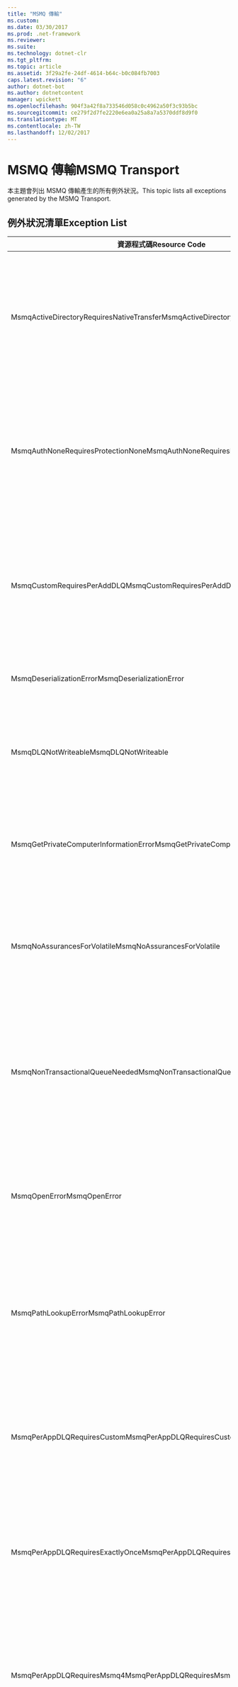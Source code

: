```yaml
---
title: "MSMQ 傳輸"
ms.custom: 
ms.date: 03/30/2017
ms.prod: .net-framework
ms.reviewer: 
ms.suite: 
ms.technology: dotnet-clr
ms.tgt_pltfrm: 
ms.topic: article
ms.assetid: 3f29a2fe-24df-4614-b64c-b0c084fb7003
caps.latest.revision: "6"
author: dotnet-bot
ms.author: dotnetcontent
manager: wpickett
ms.openlocfilehash: 904f3a42f8a733546d058c0c4962a50f3c93b5bc
ms.sourcegitcommit: ce279f2d7fe2220e6ea0a25a8a7a5370ddf8d9f0
ms.translationtype: MT
ms.contentlocale: zh-TW
ms.lasthandoff: 12/02/2017
---
```

# <a name="msmq-transport"></a><span data-ttu-id="670bb-102">MSMQ 傳輸</span><span class="sxs-lookup"><span data-stu-id="670bb-102">MSMQ Transport</span></span>
<span data-ttu-id="670bb-103">本主題會列出 MSMQ 傳輸產生的所有例外狀況。</span><span class="sxs-lookup"><span data-stu-id="670bb-103">This topic lists all exceptions generated by the MSMQ Transport.</span></span>  
  
## <a name="exception-list"></a><span data-ttu-id="670bb-104">例外狀況清單</span><span class="sxs-lookup"><span data-stu-id="670bb-104">Exception List</span></span>  
  
|<span data-ttu-id="670bb-105">資源程式碼</span><span class="sxs-lookup"><span data-stu-id="670bb-105">Resource Code</span></span>|<span data-ttu-id="670bb-106">資源字串</span><span class="sxs-lookup"><span data-stu-id="670bb-106">Resource String</span></span>|  
|-------------------|---------------------|  
|<span data-ttu-id="670bb-107">MsmqActiveDirectoryRequiresNativeTransfer</span><span class="sxs-lookup"><span data-stu-id="670bb-107">MsmqActiveDirectoryRequiresNativeTransfer</span></span>|<span data-ttu-id="670bb-108">訊息的繫結驗證失敗。</span><span class="sxs-lookup"><span data-stu-id="670bb-108">The binding validation for the message failed.</span></span> <span data-ttu-id="670bb-109">用戶端無法傳送訊息。</span><span class="sxs-lookup"><span data-stu-id="670bb-109">The client cannot send messages.</span></span> <span data-ttu-id="670bb-110">此失敗是由於繫結屬性中的衝突所造成。</span><span class="sxs-lookup"><span data-stu-id="670bb-110">A conflict in the binding properties caused this failure.</span></span> <span data-ttu-id="670bb-111">UseActiveDirectory 設定為 true，而 QueueTransferProtocol 設定為 Native。</span><span class="sxs-lookup"><span data-stu-id="670bb-111">The UseActiveDirectory is set to true and QueueTransferProtocol is set to Native.</span></span> <span data-ttu-id="670bb-112">若要解決衝突，請更正其中一個屬性。</span><span class="sxs-lookup"><span data-stu-id="670bb-112">To resolve the conflict, correct one of the properties.</span></span>|  
|<span data-ttu-id="670bb-113">MsmqAuthNoneRequiresProtectionNone</span><span class="sxs-lookup"><span data-stu-id="670bb-113">MsmqAuthNoneRequiresProtectionNone</span></span>|<span data-ttu-id="670bb-114">服務的繫結驗證失敗。</span><span class="sxs-lookup"><span data-stu-id="670bb-114">The binding validation for the service failed.</span></span> <span data-ttu-id="670bb-115">無法啟動服務端點或用戶端。</span><span class="sxs-lookup"><span data-stu-id="670bb-115">The service endpoint or the client cannot be started.</span></span> <span data-ttu-id="670bb-116">此失敗是由於繫結屬性中的衝突所造成。</span><span class="sxs-lookup"><span data-stu-id="670bb-116">A conflict in the binding properties caused this failure.</span></span> <span data-ttu-id="670bb-117">MsmqAuthenticationMode 設定為 None，但 MsmqProtectionLevel 未設定為 None。</span><span class="sxs-lookup"><span data-stu-id="670bb-117">The MsmqAuthenticationMode is set to None and MsmqProtectionLevel is not set to None.</span></span> <span data-ttu-id="670bb-118">若要解決衝突，請更正其中一個屬性。</span><span class="sxs-lookup"><span data-stu-id="670bb-118">To resolve to conflict, correct one of the properties.</span></span>|  
|<span data-ttu-id="670bb-119">MsmqCustomRequiresPerAddDLQ</span><span class="sxs-lookup"><span data-stu-id="670bb-119">MsmqCustomRequiresPerAddDLQ</span></span>|<span data-ttu-id="670bb-120">訊息的繫結驗證失敗。</span><span class="sxs-lookup"><span data-stu-id="670bb-120">The binding validation for the message failed.</span></span> <span data-ttu-id="670bb-121">用戶端無法傳送訊息。</span><span class="sxs-lookup"><span data-stu-id="670bb-121">The client cannot send the message.</span></span> <span data-ttu-id="670bb-122">DeadLetterQueue 設定為 Custom，但未指定 CustomDeadLetterQueue。</span><span class="sxs-lookup"><span data-stu-id="670bb-122">The DeadLetterQueue is set to Custom, but the CustomDeadLetterQueue is not specified.</span></span> <span data-ttu-id="670bb-123">請為 CustomDeadLetterQueue 屬性中的每個應用程式指定寄不出的信件佇列之 URI。</span><span class="sxs-lookup"><span data-stu-id="670bb-123">Specify the URI of the dead letter queue for each application in the CustomDeadLetterQueue property.</span></span>|  
|<span data-ttu-id="670bb-124">MsmqDeserializationError</span><span class="sxs-lookup"><span data-stu-id="670bb-124">MsmqDeserializationError</span></span>|<span data-ttu-id="670bb-125">將訊息還原序列化時發生錯誤。</span><span class="sxs-lookup"><span data-stu-id="670bb-125">An error was encountered while deserializing the XML message.</span></span> <span data-ttu-id="670bb-126">無法接收訊息，並捨棄訊息。</span><span class="sxs-lookup"><span data-stu-id="670bb-126">The message cannot be received and is dropped.</span></span>|  
|<span data-ttu-id="670bb-127">MsmqDLQNotWriteable</span><span class="sxs-lookup"><span data-stu-id="670bb-127">MsmqDLQNotWriteable</span></span>|<span data-ttu-id="670bb-128">用戶端的繫結驗證失敗。</span><span class="sxs-lookup"><span data-stu-id="670bb-128">The binding validation for the client failed.</span></span> <span data-ttu-id="670bb-129">用戶端無法傳送訊息。</span><span class="sxs-lookup"><span data-stu-id="670bb-129">The client cannot send a message.</span></span> <span data-ttu-id="670bb-130">指定的寄不出的信件佇列不存在或無法寫入。</span><span class="sxs-lookup"><span data-stu-id="670bb-130">The specified dead-letter queue does not exist or cannot be written.</span></span> <span data-ttu-id="670bb-131">請確定佇列存在，且有適當的權限可寫入。</span><span class="sxs-lookup"><span data-stu-id="670bb-131">Ensure the queue exists with the proper authorization to write to it.</span></span>|  
|<span data-ttu-id="670bb-132">MsmqGetPrivateComputerInformationError</span><span class="sxs-lookup"><span data-stu-id="670bb-132">MsmqGetPrivateComputerInformationError</span></span>|<span data-ttu-id="670bb-133">版本檢查失敗，因為發生指定的錯誤。</span><span class="sxs-lookup"><span data-stu-id="670bb-133">The version check failed with the specified error.</span></span> <span data-ttu-id="670bb-134">無法偵測 MSMQ 的版本。佇列通道上的所有作業將會失敗。</span><span class="sxs-lookup"><span data-stu-id="670bb-134">The version of MSMQ cannot be detected All operations that are on the queued channel will fail.</span></span> <span data-ttu-id="670bb-135">請確定已安裝 MSMQ，且可供使用。</span><span class="sxs-lookup"><span data-stu-id="670bb-135">Ensure that MSMQ is installed and is available.</span></span>|  
|<span data-ttu-id="670bb-136">MsmqNoAssurancesForVolatile</span><span class="sxs-lookup"><span data-stu-id="670bb-136">MsmqNoAssurancesForVolatile</span></span>|<span data-ttu-id="670bb-137">服務的繫結驗證失敗。</span><span class="sxs-lookup"><span data-stu-id="670bb-137">The binding validation for the service failed.</span></span> <span data-ttu-id="670bb-138">無法啟動服務端點或用戶端。</span><span class="sxs-lookup"><span data-stu-id="670bb-138">The service endpoint or the client cannot be started.</span></span> <span data-ttu-id="670bb-139">ExactlyOnce 屬性設定為 true，而 Durable 屬性設定為 false。</span><span class="sxs-lookup"><span data-stu-id="670bb-139">The ExactlyOnce property is set to true and the Durable property is set to false.</span></span> <span data-ttu-id="670bb-140">不支援此一狀況。</span><span class="sxs-lookup"><span data-stu-id="670bb-140">This is not supported.</span></span> <span data-ttu-id="670bb-141">若要解決衝突，請更正其中一個屬性。</span><span class="sxs-lookup"><span data-stu-id="670bb-141">To resolve the conflict, correct one of these properties.</span></span>|  
|<span data-ttu-id="670bb-142">MsmqNonTransactionalQueueNeeded</span><span class="sxs-lookup"><span data-stu-id="670bb-142">MsmqNonTransactionalQueueNeeded</span></span>|<span data-ttu-id="670bb-143">偵測到繫結與 MSMQ 佇列組態不符。</span><span class="sxs-lookup"><span data-stu-id="670bb-143">A mismatch between the binding and MSMQ queue configuration was detected.</span></span> <span data-ttu-id="670bb-144">無法啟動服務端點。</span><span class="sxs-lookup"><span data-stu-id="670bb-144">The service endpoint cannot be started.</span></span> <span data-ttu-id="670bb-145">ExactlyOnce 屬性設定為 false，且讀取訊息的來源佇列為交易式佇列。</span><span class="sxs-lookup"><span data-stu-id="670bb-145">The ExactlyOnce property is set to false and the queue to read messages from is a transactional queue.</span></span> <span data-ttu-id="670bb-146">若要更正錯誤，請將 ExactlyOnce 屬性設為 true，或建立非交易式繫結。</span><span class="sxs-lookup"><span data-stu-id="670bb-146">Correct the error by setting the ExactlyOnce property to true or create a non-transactional binding.</span></span>|  
|<span data-ttu-id="670bb-147">MsmqOpenError</span><span class="sxs-lookup"><span data-stu-id="670bb-147">MsmqOpenError</span></span>|<span data-ttu-id="670bb-148">開啟指定的佇列時發生錯誤。</span><span class="sxs-lookup"><span data-stu-id="670bb-148">An error occurred while opening the specified queue.</span></span> <span data-ttu-id="670bb-149">無法從佇列傳送或接收訊息。</span><span class="sxs-lookup"><span data-stu-id="670bb-149">The message cannot be sent or received from the queue.</span></span> <span data-ttu-id="670bb-150">請確定 MSMQ 已安裝且在執行中。</span><span class="sxs-lookup"><span data-stu-id="670bb-150">Ensure that MSMQ is installed and running.</span></span> <span data-ttu-id="670bb-151">同時，請確定佇列可供使用，且能以必要的存取模式和授權來開啟。</span><span class="sxs-lookup"><span data-stu-id="670bb-151">Also ensure that the queue is available to open with the required access mode and authorization.</span></span>|  
|<span data-ttu-id="670bb-152">MsmqPathLookupError</span><span class="sxs-lookup"><span data-stu-id="670bb-152">MsmqPathLookupError</span></span>|<span data-ttu-id="670bb-153">將指定的佇列路徑名稱轉換成格式名稱時發生錯誤。</span><span class="sxs-lookup"><span data-stu-id="670bb-153">An error occurred when converting the specified queue path name to the format name.</span></span> <span data-ttu-id="670bb-154">佇列通道上的所有作業失敗。</span><span class="sxs-lookup"><span data-stu-id="670bb-154">All operations on the queued channel failed.</span></span> <span data-ttu-id="670bb-155">請確定佇列位址有效。</span><span class="sxs-lookup"><span data-stu-id="670bb-155">Ensure that the queue address is valid.</span></span> <span data-ttu-id="670bb-156">必須在啟用並能存取 Active Directory 整合的情況下安裝 MSMQ。</span><span class="sxs-lookup"><span data-stu-id="670bb-156">MSMQ must be installed with Active Directory integration enabled and access to it is available.</span></span>|  
|<span data-ttu-id="670bb-157">MsmqPerAppDLQRequiresCustom</span><span class="sxs-lookup"><span data-stu-id="670bb-157">MsmqPerAppDLQRequiresCustom</span></span>|<span data-ttu-id="670bb-158">用戶端上的繫結驗證失敗。</span><span class="sxs-lookup"><span data-stu-id="670bb-158">The binding validation on the client failed.</span></span> <span data-ttu-id="670bb-159">用戶端無法傳送訊息。</span><span class="sxs-lookup"><span data-stu-id="670bb-159">The client cannot send messages.</span></span> <span data-ttu-id="670bb-160">已設定 CustomDeadLetterQueue 屬性，但 DeadLetterQueue 屬性未設定為 Custom。</span><span class="sxs-lookup"><span data-stu-id="670bb-160">The CustomDeadLetterQueue property is set, but the DeadLetterQueue property is not set to Custom.</span></span> <span data-ttu-id="670bb-161">請將 DeadLetterQueue 屬性設定為 Custom。</span><span class="sxs-lookup"><span data-stu-id="670bb-161">Set the DeadLetterQueue property to Custom.</span></span>|  
|<span data-ttu-id="670bb-162">MsmqPerAppDLQRequiresExactlyOnce</span><span class="sxs-lookup"><span data-stu-id="670bb-162">MsmqPerAppDLQRequiresExactlyOnce</span></span>|<span data-ttu-id="670bb-163">用戶端的繫結驗證失敗。</span><span class="sxs-lookup"><span data-stu-id="670bb-163">The binding validation for the client failed.</span></span> <span data-ttu-id="670bb-164">用戶端無法傳送訊息。</span><span class="sxs-lookup"><span data-stu-id="670bb-164">The client cannot send messages.</span></span> <span data-ttu-id="670bb-165">此失敗是由於繫結屬性中的衝突所造成。</span><span class="sxs-lookup"><span data-stu-id="670bb-165">A conflict in the binding properties is causing the failure.</span></span> <span data-ttu-id="670bb-166">若要使用自訂寄不出的信件佇列，ExactlyOnce 必須設定為 true，才能解決衝突。</span><span class="sxs-lookup"><span data-stu-id="670bb-166">To use the custom dead-letter queue, ExactlyOnce must be set to true to resolve to conflict.</span></span>|  
|<span data-ttu-id="670bb-167">MsmqPerAppDLQRequiresMsmq4</span><span class="sxs-lookup"><span data-stu-id="670bb-167">MsmqPerAppDLQRequiresMsmq4</span></span>|<span data-ttu-id="670bb-168">偵測到繫結與 MSMQ 組態不符。</span><span class="sxs-lookup"><span data-stu-id="670bb-168">A mismatch between the binding and MSMQ configuration was detected.</span></span> <span data-ttu-id="670bb-169">用戶端無法傳送訊息。</span><span class="sxs-lookup"><span data-stu-id="670bb-169">The client cannot send messages.</span></span> <span data-ttu-id="670bb-170">若要使用自訂寄不出的信件佇列，必須具有 MSMQ 4.0 或更新的版本。</span><span class="sxs-lookup"><span data-stu-id="670bb-170">To use the custom dead-letter queue, you must have MSMQ version 4.0 or higher.</span></span> <span data-ttu-id="670bb-171">若無 MSMQ 4.0 或更新的版本，請將 DeadLetterQueue 屬性設定為 System 或 None。</span><span class="sxs-lookup"><span data-stu-id="670bb-171">If you do not have MSMQ version 4.0 or higher set the DeadLetterQueue property to System or None.</span></span>|  
|<span data-ttu-id="670bb-172">MsmqReceiveError</span><span class="sxs-lookup"><span data-stu-id="670bb-172">MsmqReceiveError</span></span>|<span data-ttu-id="670bb-173">從佇列接收訊息時發生錯誤。</span><span class="sxs-lookup"><span data-stu-id="670bb-173">An error occurred while receiving a message from the queue.</span></span> <span data-ttu-id="670bb-174">請確定 MSMQ 已安裝且在執行中。</span><span class="sxs-lookup"><span data-stu-id="670bb-174">Ensure that MSMQ is installed and running.</span></span> <span data-ttu-id="670bb-175">同時，請確定有可供接收的佇列。</span><span class="sxs-lookup"><span data-stu-id="670bb-175">Make sure the queue is available to receive from.</span></span>|  
|<span data-ttu-id="670bb-176">MsmqSameTransactionExpected</span><span class="sxs-lookup"><span data-stu-id="670bb-176">MsmqSameTransactionExpected</span></span>|<span data-ttu-id="670bb-177">此工作階段發生交易錯誤。</span><span class="sxs-lookup"><span data-stu-id="670bb-177">A transaction error occurred for this session.</span></span> <span data-ttu-id="670bb-178">工作階段通道發生錯誤。</span><span class="sxs-lookup"><span data-stu-id="670bb-178">The session channel is faulted.</span></span> <span data-ttu-id="670bb-179">無法傳送或接收工作階段中的訊息。</span><span class="sxs-lookup"><span data-stu-id="670bb-179">Messages in the session cannot be sent or received.</span></span> <span data-ttu-id="670bb-180">佇列工作階段無法與一個以上的交易產生關聯。</span><span class="sxs-lookup"><span data-stu-id="670bb-180">A queued session cannot be associated with more than one transaction.</span></span> <span data-ttu-id="670bb-181">請確定使用單一交易來傳送或接收工作階段中的所有訊息。</span><span class="sxs-lookup"><span data-stu-id="670bb-181">Ensure that all messages in the session are sent or received using a single transaction.</span></span>|  
|<span data-ttu-id="670bb-182">MsmqSendError</span><span class="sxs-lookup"><span data-stu-id="670bb-182">MsmqSendError</span></span>|<span data-ttu-id="670bb-183">傳送至指定的佇列時發生錯誤。</span><span class="sxs-lookup"><span data-stu-id="670bb-183">An error occurred while sending to the specified queue.</span></span> <span data-ttu-id="670bb-184">請確定 MSMQ 已安裝且在執行中。</span><span class="sxs-lookup"><span data-stu-id="670bb-184">Ensure that MSMQ is installed and running.</span></span> <span data-ttu-id="670bb-185">若是傳送至本機佇列，請確定佇列存在並具有必要的存取模式與授權。</span><span class="sxs-lookup"><span data-stu-id="670bb-185">If you are sending to a local queue, ensure the queue exists with the required access mode and authorization.</span></span>|  
|<span data-ttu-id="670bb-186">MsmqTimeSpanTooLarge</span><span class="sxs-lookup"><span data-stu-id="670bb-186">MsmqTimeSpanTooLarge</span></span>|<span data-ttu-id="670bb-187">訊息存留時間過長。</span><span class="sxs-lookup"><span data-stu-id="670bb-187">The message time to live is too large.</span></span> <span data-ttu-id="670bb-188">無法傳送訊息。</span><span class="sxs-lookup"><span data-stu-id="670bb-188">The message cannot be sent.</span></span> <span data-ttu-id="670bb-189">訊息存留時間 (TTL) 不可超過 Int32 最大值。</span><span class="sxs-lookup"><span data-stu-id="670bb-189">The message Time To Live (TTL) cannot exceed the Int32 maximum value.</span></span>|  
|<span data-ttu-id="670bb-190">MsmqTokenProviderNeededForCertificates</span><span class="sxs-lookup"><span data-stu-id="670bb-190">MsmqTokenProviderNeededForCertificates</span></span>|<span data-ttu-id="670bb-191">找不到 X509SecurityTokenProvider。</span><span class="sxs-lookup"><span data-stu-id="670bb-191">An X509SecurityTokenProvider cannot be found.</span></span> <span data-ttu-id="670bb-192">無法傳送訊息。</span><span class="sxs-lookup"><span data-stu-id="670bb-192">The message cannot be sent.</span></span> <span data-ttu-id="670bb-193">憑證驗證模式需要 X.509 權杖提供者。</span><span class="sxs-lookup"><span data-stu-id="670bb-193">The certificate authentication mode requires an X.509 token provider.</span></span> <span data-ttu-id="670bb-194">請確定為已安裝的憑證提供可用的安全性權杖提供者。</span><span class="sxs-lookup"><span data-stu-id="670bb-194">Make sure a security token provider is available for the installed certificate.</span></span>|  
|<span data-ttu-id="670bb-195">MsmqTransactedDLQExpected</span><span class="sxs-lookup"><span data-stu-id="670bb-195">MsmqTransactedDLQExpected</span></span>|<span data-ttu-id="670bb-196">繫結與 MSMQ 組態不相符。</span><span class="sxs-lookup"><span data-stu-id="670bb-196">A mismatch occurred between the binding and the MSMQ configuration.</span></span> <span data-ttu-id="670bb-197">無法傳送訊息。</span><span class="sxs-lookup"><span data-stu-id="670bb-197">Messages cannot be sent.</span></span> <span data-ttu-id="670bb-198">繫結中指定的自訂寄不出的信件佇列必須是交易式佇列。</span><span class="sxs-lookup"><span data-stu-id="670bb-198">The custom dead-letter queue specified in the binding must be a transaction queue.</span></span> <span data-ttu-id="670bb-199">請確定自訂寄不出的信件佇列位址正確，且佇列為交易式佇列。</span><span class="sxs-lookup"><span data-stu-id="670bb-199">Ensure that the custom dead-letter queue address is correct and the queue is a transactional queue.</span></span>|  
|<span data-ttu-id="670bb-200">MsmqTransactionalQueueNeeded</span><span class="sxs-lookup"><span data-stu-id="670bb-200">MsmqTransactionalQueueNeeded</span></span>|<span data-ttu-id="670bb-201">繫結與 MSMQ 佇列組態不符。</span><span class="sxs-lookup"><span data-stu-id="670bb-201">A mismatch between the binding and the MSMQ queue configuration occurred.</span></span> <span data-ttu-id="670bb-202">無法啟動服務端點。</span><span class="sxs-lookup"><span data-stu-id="670bb-202">The service endpoint cannot be started.</span></span> <span data-ttu-id="670bb-203">ExactlyOnce 屬性設定為 true，但讀取訊息的來源佇列不是交易式佇列。</span><span class="sxs-lookup"><span data-stu-id="670bb-203">The ExactlyOnce property is set to true and the queue to read messages from is not a transactional queue.</span></span> <span data-ttu-id="670bb-204">若要更正錯誤，請將 ExactlyOnce 屬性設定為 false，或為此繫結建立交易式佇列。</span><span class="sxs-lookup"><span data-stu-id="670bb-204">To correct to the error, set the ExactlyOnce property to false or create a transactional queue for this binding.</span></span>|  
|<span data-ttu-id="670bb-205">MsmqTransactionCurrentRequired</span><span class="sxs-lookup"><span data-stu-id="670bb-205">MsmqTransactionCurrentRequired</span></span>|<span data-ttu-id="670bb-206">工作階段中沒有交易可供傳送訊息。</span><span class="sxs-lookup"><span data-stu-id="670bb-206">No transaction is available to send messages in the session.</span></span> <span data-ttu-id="670bb-207">若要傳送佇列工作階段中的訊息，需要交易。</span><span class="sxs-lookup"><span data-stu-id="670bb-207">To send a message in a queued session requires a transaction.</span></span> <span data-ttu-id="670bb-208">請確定工作階段中已指定傳送訊息的交易範圍。</span><span class="sxs-lookup"><span data-stu-id="670bb-208">Ensure that a transaction scope is specified to send the message in the session.</span></span>|  
|<span data-ttu-id="670bb-209">MsmqTransactionRequired</span><span class="sxs-lookup"><span data-stu-id="670bb-209">MsmqTransactionRequired</span></span>|<span data-ttu-id="670bb-210">需要交易，但沒有可用的交易。</span><span class="sxs-lookup"><span data-stu-id="670bb-210">A transaction is required but is not available.</span></span> <span data-ttu-id="670bb-211">無法傳送或接收訊息。</span><span class="sxs-lookup"><span data-stu-id="670bb-211">Messages cannot be sent or received.</span></span> <span data-ttu-id="670bb-212">請確定已指定傳送或接收訊息的交易範圍。</span><span class="sxs-lookup"><span data-stu-id="670bb-212">Ensure that the transaction scope is specified to send or receive messages.</span></span>|  
|<span data-ttu-id="670bb-213">MsmqUnsupportedSerializationFormat</span><span class="sxs-lookup"><span data-stu-id="670bb-213">MsmqUnsupportedSerializationFormat</span></span>|<span data-ttu-id="670bb-214">發生還原序列化錯誤。</span><span class="sxs-lookup"><span data-stu-id="670bb-214">A deserialization error occurred.</span></span> <span data-ttu-id="670bb-215">無法接收訊息，並捨棄訊息。</span><span class="sxs-lookup"><span data-stu-id="670bb-215">The message cannot be received and is dropped.</span></span> <span data-ttu-id="670bb-216">不支援指定的序列化格式。</span><span class="sxs-lookup"><span data-stu-id="670bb-216">The specified serialization format is not supported.</span></span>|  
|<span data-ttu-id="670bb-217">MsmqWrongPrivateQueueSyntax</span><span class="sxs-lookup"><span data-stu-id="670bb-217">MsmqWrongPrivateQueueSyntax</span></span>|<span data-ttu-id="670bb-218">URL 無效。</span><span class="sxs-lookup"><span data-stu-id="670bb-218">The URL is invalid.</span></span> <span data-ttu-id="670bb-219">佇列的 URL 不可包含 '$' 字元。</span><span class="sxs-lookup"><span data-stu-id="670bb-219">The URL for the queue cannot contain the '$' character.</span></span> <span data-ttu-id="670bb-220">請使用 net.msmq://machine/private/queueName 中的語法，來定址私用佇列。</span><span class="sxs-lookup"><span data-stu-id="670bb-220">Use the syntax in net.msmq://machine/private/queueName to address a private queue.</span></span>|
